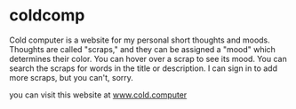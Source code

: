 # coldcomp
Cold computer is a website for my personal short thoughts and moods. Thoughts are called "scraps," and they can be assigned a "mood" which determines their color. You can hover over a scrap to see its mood. You can search the scraps for words in the title or description. I can sign in to add more scraps, but you can't, sorry.

you can visit this website at www.cold.computer 
